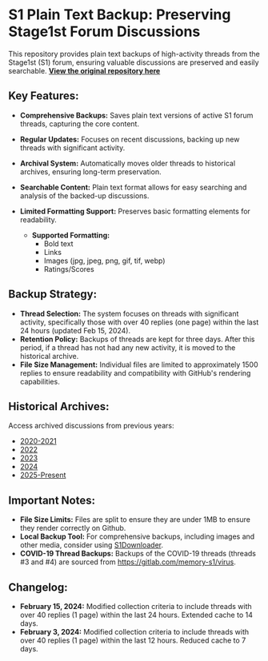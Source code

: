 # S1 Plain Text Backup: Preserving Stage1st Forum Discussions

This repository provides plain text backups of high-activity threads from the Stage1st (S1) forum, ensuring valuable discussions are preserved and easily searchable. **[View the original repository here](https://github.com/TomoeMami/S1PlainTextBackup)**

## Key Features:

*   **Comprehensive Backups:**  Saves plain text versions of active S1 forum threads, capturing the core content.
*   **Regular Updates:**  Focuses on recent discussions, backing up new threads with significant activity.
*   **Archival System:**  Automatically moves older threads to historical archives, ensuring long-term preservation.
*   **Searchable Content:** Plain text format allows for easy searching and analysis of the backed-up discussions.
*   **Limited Formatting Support:** Preserves basic formatting elements for readability.

    *   **Supported Formatting:**
        *   Bold text
        *   Links
        *   Images (jpg, jpeg, png, gif, tif, webp)
        *   Ratings/Scores

## Backup Strategy:

*   **Thread Selection:** The system focuses on threads with significant activity, specifically those with over 40 replies (one page) within the last 24 hours (updated Feb 15, 2024).
*   **Retention Policy:**  Backups of threads are kept for three days. After this period, if a thread has not had any new activity, it is moved to the historical archive.
*   **File Size Management:** Individual files are limited to approximately 1500 replies to ensure readability and compatibility with GitHub's rendering capabilities.

## Historical Archives:

Access archived discussions from previous years:

*   [2020-2021](https://github.com/TomoeMami/S1PlainTextArchive2021)
*   [2022](https://github.com/TomoeMami/S1PlainTextArchive2022)
*   [2023](https://github.com/TomoeMami/S1PlainTextArchive2023)
*   [2024](https://github.com/TomoeMami/S1PlainTextArchive2024)
*   [2025-Present](https://github.com/TomoeMami/S1PlainTextArchive2025)

## Important Notes:

*   **File Size Limits:** Files are split to ensure they are under 1MB to ensure they render correctly on Github.
*   **Local Backup Tool:** For comprehensive backups, including images and other media, consider using [S1Downloader](https://github.com/shuangluoxss/Stage1st-downloader).
*   **COVID-19 Thread Backups:** Backups of the COVID-19 threads (threads #3 and #4) are sourced from https://gitlab.com/memory-s1/virus.

## Changelog:

*   **February 15, 2024:** Modified collection criteria to include threads with over 40 replies (1 page) within the last 24 hours. Extended cache to 14 days.
*   **February 3, 2024:** Modified collection criteria to include threads with over 40 replies (1 page) within the last 12 hours. Reduced cache to 7 days.